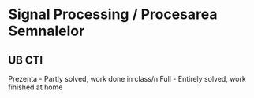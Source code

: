 # Signal Processing / Procesarea Semnalelor
## UB CTI

Prezenta - Partly solved, work done in class/n
Full - Entirely solved, work finished at home

